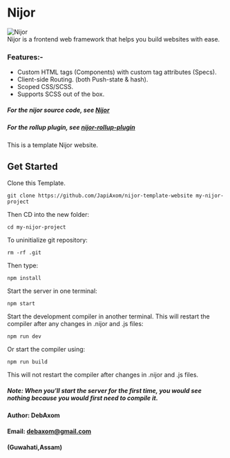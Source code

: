 # Nijor
![Nijor](./app/static/images/logo.svg) <br>
Nijor is a frontend web framework that helps you build websites with ease. <br>
### Features:-
* Custom HTML tags (Components) with  custom tag attributes (Specs).
* Client-side Routing. (both Push-state & hash).
* Scoped CSS/SCSS.
* Supports SCSS out of the box.
##### For the nijor source code, see [Nijor](https://github.com/JapiAxom/nijor)
##### For the rollup plugin, see [nijor-rollup-plugin](https://github.com/JapiAxom/nijor-rollup-plugin)
This is a template Nijor website. <br>
## Get Started
Clone this Template.
```
git clone https://github.com/JapiAxom/nijor-template-website my-nijor-project
```
Then CD into the new folder:
```
cd my-nijor-project
```
To uninitialize git repository:
```
rm -rf .git
```
Then type:
```
npm install
```
Start the server in one terminal:
```
npm start
```
Start the development compiler in another terminal. This will restart the compiler after any changes in .nijor and .js files:
```
npm run dev
```
Or start the compiler using:
```
npm run build
```
This will not restart the compiler after changes in .nijor and .js files.
##### Note: When you'll start the server for the first time, you would see nothing because you would first need to compile it.
#### Author: DebAxom
#### Email: debaxom@gmail.com
#### (Guwahati,Assam)